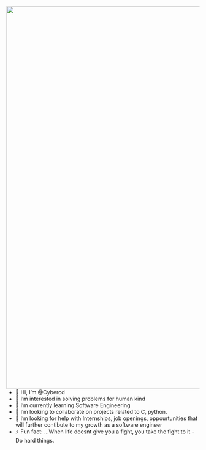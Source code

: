 <img align='right' width='1000' src='https://media.istockphoto.com/vectors/vector-cabinet-of-private-detective-at-night-vector-id1205258275?k=6&m=1205258275&s=612x612&w=0&h=kbMMpdy0gdo0ksS5oYvhyk6lgvN-Gt74YCeApisOGbQ='>


- 👋 Hi, I’m @Cyberod
- 👀 I’m interested in solving problems for human kind
- 🌱 I’m currently learning Software Engineering
- 💞️ I’m looking to collaborate on projects related to C, python.
- 🤔 I’m looking for help with Internships, job openings, oppourtunities that will further contibute to my growth as a software engineer
- ⚡ Fun fact: ...When life doesnt give you a fight, you take the fight to it - Do hard things.
